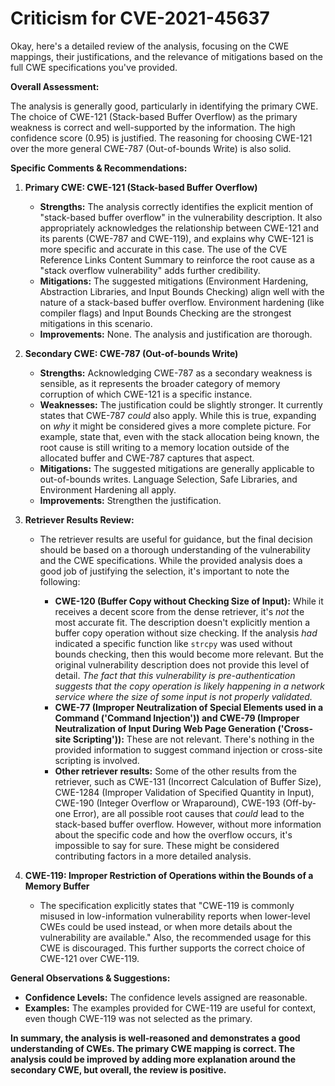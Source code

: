 # Criticism for CVE-2021-45637

Okay, here's a detailed review of the analysis, focusing on the CWE mappings, their justifications, and the relevance of mitigations based on the full CWE specifications you've provided.

**Overall Assessment:**

The analysis is generally good, particularly in identifying the primary CWE. The choice of CWE-121 (Stack-based Buffer Overflow) as the primary weakness is correct and well-supported by the information. The high confidence score (0.95) is justified. The reasoning for choosing CWE-121 over the more general CWE-787 (Out-of-bounds Write) is also solid.

**Specific Comments & Recommendations:**

1.  **Primary CWE: CWE-121 (Stack-based Buffer Overflow)**

    *   **Strengths:** The analysis correctly identifies the explicit mention of "stack-based buffer overflow" in the vulnerability description. It also appropriately acknowledges the relationship between CWE-121 and its parents (CWE-787 and CWE-119), and explains why CWE-121 is more specific and accurate in this case. The use of the CVE Reference Links Content Summary to reinforce the root cause as a "stack overflow vulnerability" adds further credibility.
    *   **Mitigations:** The suggested mitigations (Environment Hardening, Abstraction Libraries, and Input Bounds Checking) align well with the nature of a stack-based buffer overflow. Environment hardening (like compiler flags) and Input Bounds Checking are the strongest mitigations in this scenario.
    *   **Improvements:** None. The analysis and justification are thorough.

2.  **Secondary CWE: CWE-787 (Out-of-bounds Write)**

    *   **Strengths:** Acknowledging CWE-787 as a secondary weakness is sensible, as it represents the broader category of memory corruption of which CWE-121 is a specific instance.
    *   **Weaknesses:** The justification could be slightly stronger. It currently states that CWE-787 *could* also apply. While this is true, expanding on *why* it might be considered gives a more complete picture.  For example, state that, even with the stack allocation being known, the root cause is still writing to a memory location outside of the allocated buffer and CWE-787 captures that aspect.
    *   **Mitigations:** The suggested mitigations are generally applicable to out-of-bounds writes. Language Selection, Safe Libraries, and Environment Hardening all apply.
    *   **Improvements:** Strengthen the justification.

3.  **Retriever Results Review:**

    *   The retriever results are useful for guidance, but the final decision should be based on a thorough understanding of the vulnerability and the CWE specifications. While the provided analysis does a good job of justifying the selection, it's important to note the following:

        *   **CWE-120 (Buffer Copy without Checking Size of Input):** While it receives a decent score from the dense retriever, it's *not* the most accurate fit.  The description doesn't explicitly mention a buffer copy operation without size checking. If the analysis *had* indicated a specific function like `strcpy` was used without bounds checking, then this would become more relevant.  But the original vulnerability description does not provide this level of detail.  *The fact that this vulnerability is pre-authentication suggests that the copy operation is likely happening in a network service where the size of some input is not properly validated.*
        *   **CWE-77 (Improper Neutralization of Special Elements used in a Command ('Command Injection')) and CWE-79 (Improper Neutralization of Input During Web Page Generation ('Cross-site Scripting')):** These are not relevant. There's nothing in the provided information to suggest command injection or cross-site scripting is involved.
        *   **Other retriever results:** Some of the other results from the retriever, such as CWE-131 (Incorrect Calculation of Buffer Size), CWE-1284 (Improper Validation of Specified Quantity in Input), CWE-190 (Integer Overflow or Wraparound), CWE-193 (Off-by-one Error), are all possible root causes that *could* lead to the stack-based buffer overflow. However, without more information about the specific code and how the overflow occurs, it's impossible to say for sure. These might be considered contributing factors in a more detailed analysis.

4. **CWE-119: Improper Restriction of Operations within the Bounds of a Memory Buffer**
    * The specification explicitly states that "CWE-119 is commonly misused in low-information vulnerability reports when lower-level CWEs could be used instead, or when more details about the vulnerability are available." Also, the recommended usage for this CWE is discouraged. This further supports the correct choice of CWE-121 over CWE-119.

**General Observations & Suggestions:**

*   **Confidence Levels:** The confidence levels assigned are reasonable.
*   **Examples:** The examples provided for CWE-119 are useful for context, even though CWE-119 was not selected as the primary.

**In summary, the analysis is well-reasoned and demonstrates a good understanding of CWEs. The primary CWE mapping is correct. The analysis could be improved by adding more explanation around the secondary CWE, but overall, the review is positive.**